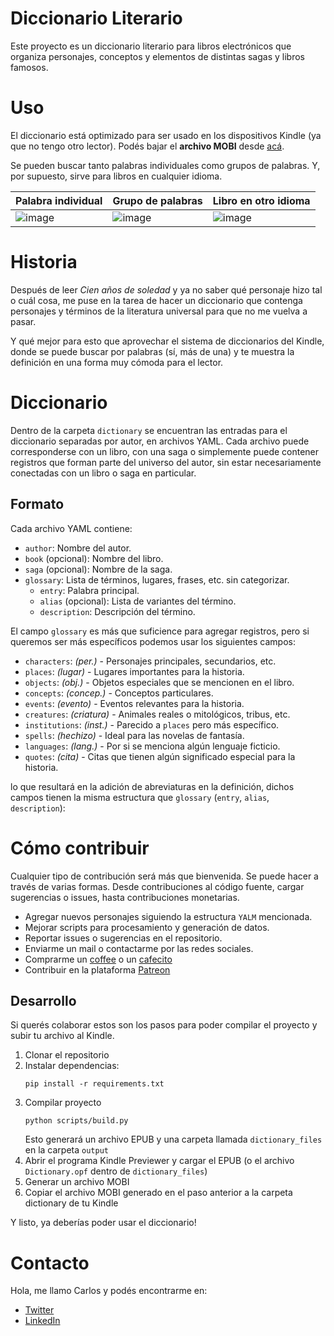 # Diccionario Literario

Este proyecto es un diccionario literario para libros electrónicos que organiza personajes, conceptos y elementos de distintas sagas y libros famosos.

# Uso

El diccionario está optimizado para ser usado en los dispositivos Kindle (ya que no tengo otro lector). Podés bajar el __archivo MOBI__ desde [acá](https://github.com/cdmoro/diccionario-literario/releases/latest).

Se pueden buscar tanto palabras individuales como grupos de palabras. Y, por supuesto, sirve para libros en cualquier idioma.

|Palabra individual|Grupo de palabras|Libro en otro idioma|
|---|---|---|
|﻿﻿﻿﻿﻿﻿﻿﻿﻿﻿﻿﻿﻿﻿﻿﻿﻿﻿﻿﻿![image](https://github.com/user-attachments/assets/43fe84ab-9879-4b0f-a888-9b71d4f11e88)|![image](https://github.com/user-attachments/assets/826923f0-74ec-4d70-b62f-1fe823747b08)|![image](https://github.com/user-attachments/assets/8491310c-d80a-490f-a90a-2963b9d1badf)|


# Historia

Después de leer _Cien años de soledad_ y ya no saber qué personaje hizo tal o cuál cosa, me puse en la tarea de hacer un diccionario que contenga personajes y términos de la literatura universal para que no me vuelva a pasar.

Y qué mejor para esto que aprovechar el sistema de diccionarios del Kindle, donde se puede buscar por palabras (sí, más de una) y te muestra la definición en una forma muy cómoda para el lector.

# Diccionario

Dentro de la carpeta `dictionary` se encuentran las entradas para el diccionario separadas por autor, en archivos YAML. Cada archivo puede corresponderse con un libro, con una saga o simplemente puede contener registros que forman parte del universo del autor, sin estar necesariamente conectadas con un libro o saga en particular.

## Formato

Cada archivo YAML contiene:

- `author`: Nombre del autor.
- `book` (opcional): Nombre del libro.
- `saga` (opcional): Nombre de la saga.
- `glossary`: Lista de términos, lugares, frases, etc. sin categorizar.
    - `entry`: Palabra principal. 
    - `alias` (opcional): Lista de variantes del término.
    - `description`: Descripción del término.
 
El campo `glossary` es más que suficience para agregar registros, pero si queremos ser más específicos podemos usar los siguientes campos:
- `characters`: _(per.)_ - Personajes principales, secundarios, etc.
- `places`: _(lugar)_ - Lugares importantes para la historia.
- `objects`: _(obj.)_ - Objetos especiales que se mencionen en el libro.
- `concepts`: _(concep.)_ - Conceptos particulares.
- `events`: _(evento)_ - Eventos relevantes para la historia.
- `creatures`: _(criatura)_ - Animales reales o mitológicos, tribus, etc.
- `institutions`: _(inst.)_ - Parecido a `places` pero más específico.
- `spells`: _(hechizo)_ - Ideal para las novelas de fantasía.
- `languages`: _(lang.)_ - Por si se menciona algún lenguaje ficticio.
- `quotes`: _(cita)_ - Citas que tienen algún significado especial para la historia.

lo que resultará en la adición de abreviaturas en la definición, dichos campos tienen la misma estructura que `glossary` (`entry`, `alias`, `description`):

# Cómo contribuir

Cualquier tipo de contribución será más que bienvenida. Se puede hacer a través de varias formas. Desde contribuciones al código fuente, cargar sugerencias o issues, hasta contribuciones monetarias.

- Agregar nuevos personajes siguiendo la estructura `YALM` mencionada.
- Mejorar scripts para procesamiento y generación de datos.
- Reportar issues o sugerencias en el repositorio.
- Enviarme un mail o contactarme por las redes sociales.
- Comprarme un [coffee](https://buymeacoffee.com/cdmoro) o un [cafecito](http://cafecito.app/cdmoro)
- Contribuir en la plataforma [Patreon](https://patreon.com/cdmoro)

## Desarrollo

Si querés colaborar estos son los pasos para poder compilar el proyecto y subir tu archivo al Kindle.

1. Clonar el repositorio
1. Instalar dependencias:
    ```
    pip install -r requirements.txt
    ```
1. Compilar proyecto
    ```
    python scripts/build.py
    ```
    Esto generará un archivo EPUB y una carpeta llamada `dictionary_files` en la carpeta `output`
1. Abrir el programa Kindle Previewer y cargar el EPUB (o el archivo `Dictionary.opf` dentro de `dictionary_files`)
1. Generar un archivo MOBI
1. Copiar el archivo MOBI generado en el paso anterior a la carpeta dictionary de tu Kindle

Y listo, ya deberías poder usar el diccionario!

# Contacto

Hola, me llamo Carlos y podés encontrarme en:

- [Twitter](https://twitter.com/CarlosBonadeo)
- [LinkedIn](https://www.linkedin.com/in/cdbonadeo/)
